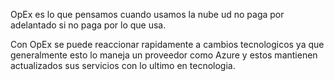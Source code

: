 OpEx es lo que pensamos cuando usamos la nube ud no paga por adelantado si no paga por lo que usa.

Con OpEx se puede reaccionar rapidamente a cambios tecnologicos ya que generalmente esto lo maneja un proveedor como Azure y estos mantienen actualizados sus servicios con lo ultimo en tecnologia.